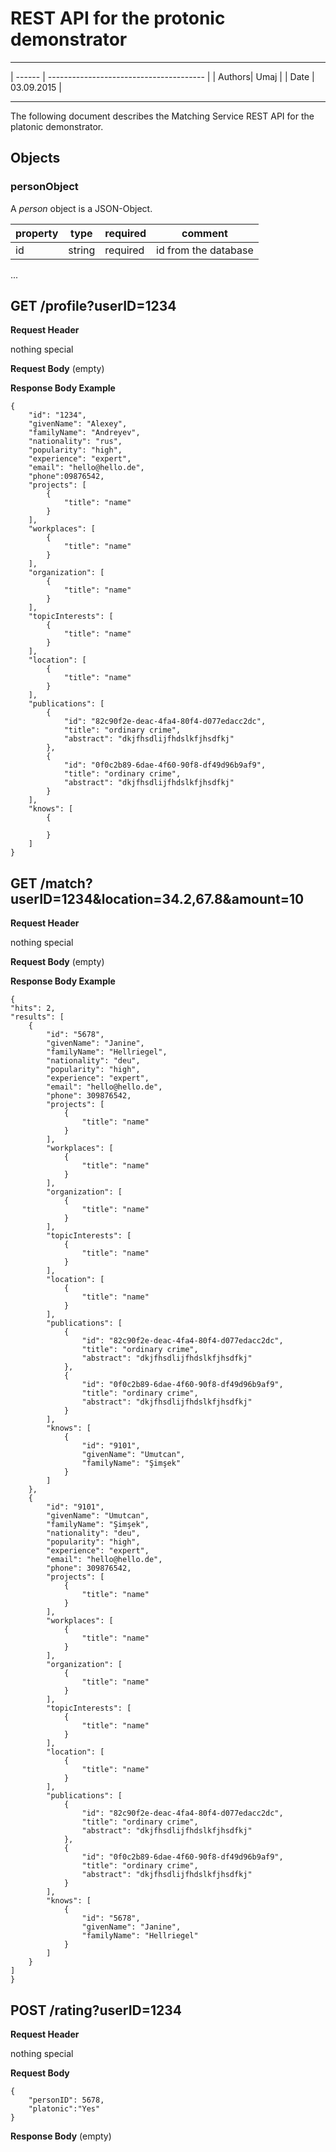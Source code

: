 # REST API for the protonic demonstrator

-----

| ------ | --------------------------------------- | 
| Authors| Umaj 					| 
| Date   | 03.09.2015                         |  

-----

The following document describes the Matching Service REST API for the platonic demonstrator. 

## Objects


### personObject

A *person* object is a JSON-Object. 


| property | type | required |comment |
| ----- | ----- | ----------- |----------- |
| id | string| required | id from the database| 

...

 


## GET /profile?userID=1234

__Request Header__

nothing special

__Request Body__
(empty)

__Response Body Example__ 


    {
    	"id": "1234",
    	"givenName": "Alexey",
    	"familyName": "Andreyev",
    	"nationality": "rus",
    	"popularity": "high",
    	"experience": "expert",
    	"email": "hello@hello.de",
    	"phone":09876542,
    	"projects": [
        	{
            	"title": "name"
        	}
    	],
   	 	"workplaces": [
   	     	{
   	         	"title": "name"
        	}
    	],
    	"organization": [
        	{
   	         	"title": "name"
        	}
    	],
    	"topicInterests": [
        	{
   	         	"title": "name"
        	}
    	],
    	"location": [
        	{
            	"title": "name"
        	}
    	],
    	"publications": [
        	{
           	 	"id": "82c90f2e-deac-4fa4-80f4-d077edacc2dc",
            	"title": "ordinary crime",
            	"abstract": "dkjfhsdlijfhdslkfjhsdfkj"
        	},
        	{
            	"id": "0f0c2b89-6dae-4f60-90f8-df49d96b9af9",
            	"title": "ordinary crime",
            	"abstract": "dkjfhsdlijfhdslkfjhsdfkj"
        	}
    	],
    	"knows": [
        	{

        	}
    	]
	}


## GET /match?userID=1234&location=34.2,67.8&amount=10

__Request Header__

nothing special

__Request Body__
(empty)


__Response Body Example__ 

	{
    "hits": 2,
    "results": [
        {
            "id": "5678",
            "givenName": "Janine",
            "familyName": "Hellriegel",
            "nationality": "deu",
            "popularity": "high",
            "experience": "expert",
            "email": "hello@hello.de",
            "phone": 309876542,
            "projects": [
                {
                    "title": "name"
                }
            ],
            "workplaces": [
                {
                    "title": "name"
                }
            ],
            "organization": [
                {
                    "title": "name"
                }
            ],
            "topicInterests": [
                {
                    "title": "name"
                }
            ],
            "location": [
                {
                    "title": "name"
                }
            ],
            "publications": [
                {
                    "id": "82c90f2e-deac-4fa4-80f4-d077edacc2dc",
                    "title": "ordinary crime",
                    "abstract": "dkjfhsdlijfhdslkfjhsdfkj"
                },
                {
                    "id": "0f0c2b89-6dae-4f60-90f8-df49d96b9af9",
                    "title": "ordinary crime",
                    "abstract": "dkjfhsdlijfhdslkfjhsdfkj"
                }
            ],
            "knows": [
                {
                    "id": "9101",
                    "givenName": "Umutcan",
                    "familyName": "Şimşek"
                }
            ]
        },
        {
            "id": "9101",
            "givenName": "Umutcan",
            "familyName": "Şimşek",
            "nationality": "deu",
            "popularity": "high",
            "experience": "expert",
            "email": "hello@hello.de",
            "phone": 309876542,
            "projects": [
                {
                    "title": "name"
                }
            ],
            "workplaces": [
                {
                    "title": "name"
                }
            ],
            "organization": [
                {
                    "title": "name"
                }
            ],
            "topicInterests": [
                {
                    "title": "name"
                }
            ],
            "location": [
                {
                    "title": "name"
                }
            ],
            "publications": [
                {
                    "id": "82c90f2e-deac-4fa4-80f4-d077edacc2dc",
                    "title": "ordinary crime",
                    "abstract": "dkjfhsdlijfhdslkfjhsdfkj"
                },
                {
                    "id": "0f0c2b89-6dae-4f60-90f8-df49d96b9af9",
                    "title": "ordinary crime",
                    "abstract": "dkjfhsdlijfhdslkfjhsdfkj"
                }
            ],
            "knows": [
                {
                    "id": "5678",
                    "givenName": "Janine",
                    "familyName": "Hellriegel"
                }
            ]
        }
    ]
	}
	





## POST /rating?userID=1234

__Request Header__

nothing special


__Request Body__

	{
		"personID": 5678,
		"platonic":"Yes"
	}

__Response Body__
(empty)
